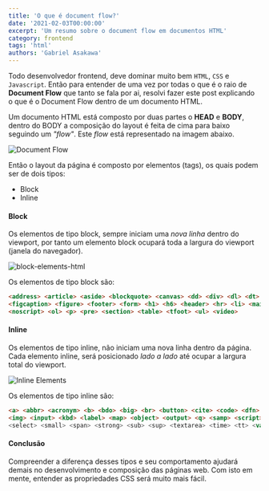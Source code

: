 ```yaml
---
title: 'O que é document flow?'
date: '2021-02-03T00:00:00'
excerpt: 'Um resumo sobre o document flow em documentos HTML'
category: frontend
tags: 'html'
authors: 'Gabriel Asakawa'
---
```


Todo desenvolvedor frontend, deve dominar muito bem `HTML`, `CSS` e `Javascript`. Então para entender de uma vez por todas o que é o raio de **Document Flow** que tanto se fala por ai, resolvi fazer este post explicando o que é o Document Flow dentro de um documento HTML.

Um documento HTML está composto por duas partes o **HEAD** e **BODY**, dentro do BODY a composição do layout é feita de cima para baixo seguindo um _"flow"_. Este _flow_ está representado na imagem abaixo.

![Document Flow](https://gasakawa-blog.s3.amazonaws.com/document_flow_900f05ac67.jpg)

Então o layout da página é composto por elementos (tags), os quais podem ser de dois tipos:

- Block
- Inline

#### Block

Os elementos de tipo block, sempre iniciam uma _nova linha_ dentro do viewport, por tanto um elemento block ocupará toda a largura do viewport (janela do navegador).

![block-elements-html](https://gasakawa-blog.s3.amazonaws.com/block_elements_html_a12a152fe4.jpg)

Os elementos de tipo block são:

```html
<address> <article> <aside> <blockquote> <canvas> <dd> <div> <dl> <dt> <fieldset>
<figcaption> <figure> <footer> <form> <h1> <h6> <header> <hr> <li> <main> <nav>
<noscript> <ol> <p> <pre> <section> <table> <tfoot> <ul> <video>
```

#### Inline

Os elementos de tipo inline, não iniciam uma nova linha dentro da página. Cada elemento inline, será posicionado _lado a lado_ até ocupar a largura total do viewport.

![Inline Elements](https://gasakawa-blog.s3.amazonaws.com/inline_elements_html_11fbc57bd4.jpg)

Os elementos de tipo inline são:

```html
<a> <abbr> <acronym> <b> <bdo> <big> <br> <button> <cite> <code> <dfn> <em> <i>
<img> <input> <kbd> <label> <map> <object> <output> <q> <samp> <script>
<select> <small> <span> <strong> <sub> <sup> <textarea> <time> <tt> <var>
```

#### Conclusão

Compreender a diferença desses tipos e seu comportamento ajudará demais no desenvolvimento e composição das páginas web. Com isto em mente, entender as propriedades CSS será muito mais fácil.
